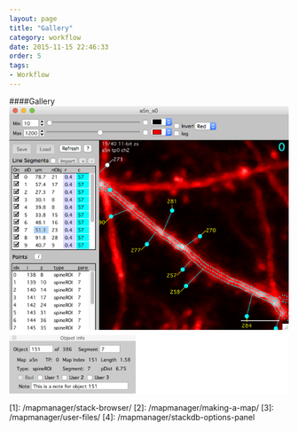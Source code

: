 ```yaml
---
layout: page
title: "Gallery"
category: workflow
date: 2015-11-15 22:46:33
order: 5
tags:
- Workflow
---
```


####Gallery
<IMG class="img-float-left" SRC="../images/mm3/mm3-stackdb-example-3.png" WIDTH="550">

<div class="print-page-break"></div>
[1]: /mapmanager/stack-browser/
[2]: /mapmanager/making-a-map/
[3]: /mapmanager/user-files/
[4]: /mapmanager/stackdb-options-panel

<div class="print-page-break"></div>
